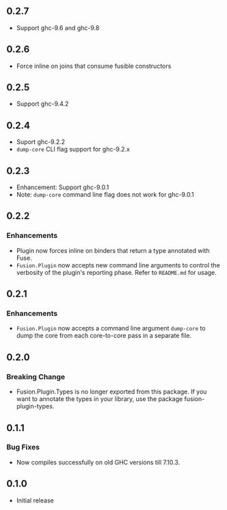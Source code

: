 ## 0.2.7

* Support ghc-9.6 and ghc-9.8

## 0.2.6

* Force inline on joins that consume fusible constructors

## 0.2.5

* Support ghc-9.4.2

## 0.2.4

* Suport ghc-9.2.2
* `dump-core` CLI flag support for ghc-9.2.x

## 0.2.3

* Enhancement: Support ghc-9.0.1
* Note: `dump-core` command line flag does not work for ghc-9.0.1

## 0.2.2

### Enhancements

- Plugin now forces inline on binders that return a type annotated with Fuse.
- `Fusion.Plugin` now accepts new command line arguments to control the
  verbosity of the plugin's reporting phase. Refer to `README.md` for usage.

## 0.2.1

### Enhancements

- `Fusion.Plugin` now accepts a command line argument `dump-core` to
  dump the core from each core-to-core pass in a separate file.

## 0.2.0

### Breaking Change
- Fusion.Plugin.Types is no longer exported from this package. If you
  want to annotate the types in your library, use the package
  fusion-plugin-types.

## 0.1.1

### Bug Fixes

- Now compiles successfully on old GHC versions till 7.10.3.

## 0.1.0

* Initial release
